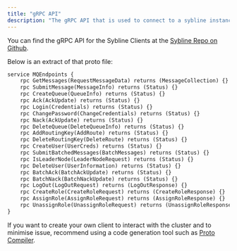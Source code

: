 ```yaml
---
title: "gRPC API"
description: "The gRPC API that is used to connect to a sybline instance"
---
```


You can find the gRPC API for the Sybline Clients at the [Sybline Repo on Github](https://github.com/GreedyKomodoDragon/Sybline/blob/main/pkg/rpc/mq.proto).

Below is an extract of that proto file:

```proto
service MQEndpoints {
    rpc GetMessages(RequestMessageData) returns (MessageCollection) {}
    rpc SubmitMessage(MessageInfo) returns (Status) {}
    rpc CreateQueue(QueueInfo) returns (Status) {}
    rpc Ack(AckUpdate) returns (Status) {}
    rpc Login(Credentials) returns (Status) {}
    rpc ChangePassword(ChangeCredentials) returns (Status) {}
    rpc Nack(AckUpdate) returns (Status) {}
    rpc DeleteQueue(DeleteQueueInfo) returns (Status) {}
    rpc AddRoutingKey(AddRoute) returns (Status) {}
    rpc DeleteRoutingKey(DeleteRoute) returns (Status) {}
    rpc CreateUser(UserCreds) returns (Status) {}
    rpc SubmitBatchedMessages(BatchMessages) returns (Status) {}
    rpc IsLeaderNode(LeaderNodeRequest) returns (Status) {}
    rpc DeleteUser(UserInformation) returns (Status) {} 
    rpc BatchAck(BatchAckUpdate) returns (Status) {} 
    rpc BatchNack(BatchNackUpdate) returns (Status) {} 
    rpc LogOut(LogOutRequest) returns (LogOutResponse) {}
    rpc CreateRole(CreateRoleRequest) returns (CreateRoleResponse) {}
    rpc AssignRole(AssignRoleRequest) returns (AssignRoleResponse) {}
    rpc UnassignRole(UnassignRoleRequest) returns (UnassignRoleResponse) {}
}
```

If you want to create your own client to interact with the cluster and to minimise issue, recommend using a code generation tool such as [Proto Compiler](https://protobuf.dev/programming-guides/proto3/#generating).